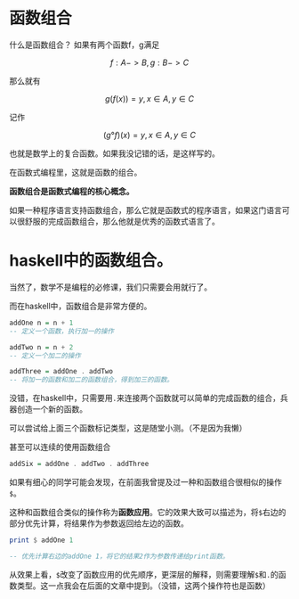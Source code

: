 # 函数组合

什么是函数组合？
如果有两个函数f，g满足

$$
f:A->B,g:B->C
$$

那么就有

$$
g(f(x)) = y,x∈A,y∈C
$$

记作

$$
(g°f)(x) = y,x∈A,y∈C
$$

也就是数学上的复合函数。如果我没记错的话，是这样写的。

在函数式编程里，这就是函数的组合。

**函数组合是函数式编程的核心概念。**

如果一种程序语言支持函数组合，那么它就是函数式的程序语言，如果这门语言可以很舒服的完成函数组合，那么他就是优秀的函数式语言了。

# haskell中的函数组合。

当然了，数学不是编程的必修课，我们只需要会用就行了。

而在haskell中，函数组合是非常方便的。

```haskell
addOne n = n + 1
-- 定义一个函数，执行加一的操作

addTwo n = n + 2
-- 定义一个加二的操作

addThree = addOne . addTwo
-- 将加一的函数和加二的函数组合，得到加三的函数。
```

没错，在haskell中，只需要用`.`来连接两个函数就可以简单的完成函数的组合，兵器创造一个新的函数。

可以尝试给上面三个函数标记类型，这是随堂小测。（不是因为我懒）

甚至可以连续的使用函数组合

```haskell
addSix = addOne . addTwo . addThree
```

如果有细心的同学可能会发现，在前面我曾提及过一种和函数组合很相似的操作`$`。

这种和函数组合类似的操作称为**函数应用**。它的效果大致可以描述为，将`$`右边的部分优先计算，将结果作为参数返回给左边的函数。

```haskell
print $ addOne 1

-- 优先计算右边的addOne 1，将它的结果2作为参数传递给print函数。
```

从效果上看，`$`改变了函数应用的优先顺序，更深层的解释，则需要理解`$`和`.`的函数类型。这一点我会在后面的文章中提到。（没错，这两个操作符也是函数）

